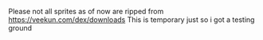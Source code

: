 Please not all sprites as of now are ripped from https://veekun.com/dex/downloads
This is temporary just so i got a testing ground
